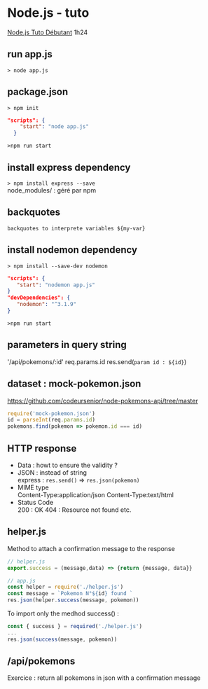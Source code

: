 # Node.js - tuto

[Node.js Tuto Débutant](https://youtu.be/NRxzvpdduvQ)
1h24

## run app.js
`> node app.js`  

## package.json
`> npm init`  

```json
"scripts": {
    "start": "node app.js"
  }
```
`>npm run start`  


## install express dependency

`> npm install express --save`  
node_modules/ : géré par npm

## backquotes
`backquotes to interprete variables ${my-var} `

## install nodemon dependency
`> npm install --save-dev nodemon`  

```json
"scripts": {
   "start": "nodemon app.js"
}
"devDependencies": {
   "nodemon": "^3.1.9"
}
```
`>npm run start`  


## parameters in query string

'/api/pokemons/:id'
req.params.id
res.send(`param id : ${id}`)


## dataset : mock-pokemon.json

https://github.com/codeursenior/node-pokemons-api/tree/master

```js
require('mock-pokemon.json')
id = parseInt(req.params.id)
pokemons.find(pokemon => pokemon.id === id)

```

## HTTP response
- Data : howt to ensure the validity ?  
- JSON : instead of string  
   express : `res.send()` => `res.json(pokemon)`  
- MIME type  
   Content-Type:application/json
   Content-Type:text/html
- Status Code  
   200 : OK
   404 : Resource not found
   etc.

## helper.js
Method to attach a confirmation message to the response

```js
// helper.js
export.success = (message,data) => {return {message, data}}
```
```js
// app.js
const helper = require('./helper.js')
const message = `Pokemon N°${id} found `
res.json(helper.success(message, pokemon))
```

To import only the medhod success() :  
```js
const { success } = required('./helper.js')
...
res.json(success(message, pokemon))
```

## /api/pokemons

Exercice : return all pokemons in json with a confirmation message
